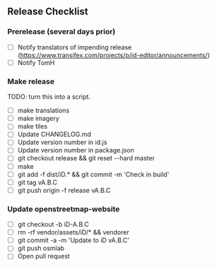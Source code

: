## Release Checklist

### Prerelease (several days prior)

- [ ] Notify translators of impending release
  (https://www.transifex.com/projects/p/id-editor/announcements/)
- [ ] Notify TomH

### Make release

TODO: turn this into a script.

- [ ] make translations
- [ ] make imagery
- [ ] make tiles
- [ ] Update CHANGELOG.md
- [ ] Update version number in id.js
- [ ] Update version number in package.json
- [ ] git checkout release && git reset --hard master
- [ ] make
- [ ] git add -f dist/iD.* && git commit -m 'Check in build'
- [ ] git tag vA.B.C
- [ ] git push origin -f release vA.B.C

### Update openstreetmap-website

- [ ] git checkout -b iD-A.B.C
- [ ] rm -rf vendor/assets/iD/* && vendorer
- [ ] git commit -a -m 'Update to iD vA.B.C'
- [ ] git push osmlab
- [ ] Open pull request
